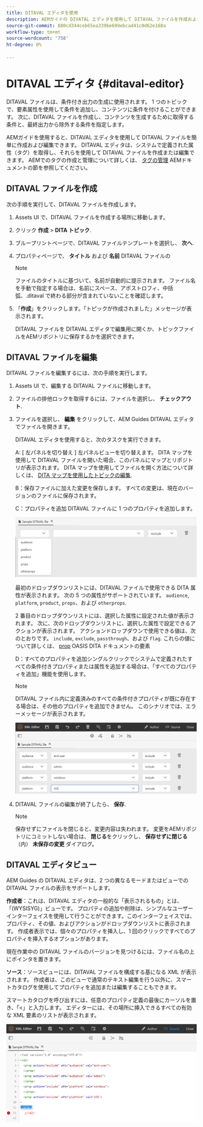```yaml
---
title: DITAVAL エディタを使用
description: AEMガイドの DIVATAL エディタを使用して DITAVAL ファイルを作成および編集する方法を説明します。 DITAVAL エディタがオーサービューとソースビューで DITAVAL ファイルをサポートする方法を説明します。
source-git-commit: 880cd344ceb65ea339be699ebcad41c0d62e168a
workflow-type: tm+mt
source-wordcount: '758'
ht-degree: 0%

---
```


# DITAVAL エディタ {#ditaval-editor}

DITAVAL ファイルは、条件付き出力の生成に使用されます。 1 つのトピックで、要素属性を使用して条件を追加し、コンテンツに条件を付けることができます。 次に、DITAVAL ファイルを作成し、コンテンツを生成するために取得する条件と、最終出力から除外する条件を指定します。

AEMガイドを使用すると、DITAVAL エディタを使用して DITAVAL ファイルを簡単に作成および編集できます。 DITAVAL エディタは、システムで定義された属性（タグ）を取得し、それらを使用して DITAVAL ファイルを作成または編集できます。 AEMでのタグの作成と管理について詳しくは、 [タグの管理](https://experienceleague.adobe.com/docs/experience-manager-cloud-service/sites/authoring/features/tags.html?lang=en) AEMドキュメントの節を参照してください。

## DITAVAL ファイルを作成

次の手順を実行して、DITAVAL ファイルを作成します。

1. Assets UI で、DITAVAL ファイルを作成する場所に移動します。

1. クリック **作成** \> **DITA トピック**.

1. ブループリントページで、DITAVAL ファイルテンプレートを選択し、 **次へ**.

1. プロパティページで、 **タイトル** および **名前** DITAVAL ファイルの

   >[!NOTE]
   >
   > ファイルのタイトルに基づいて、名前が自動的に提示されます。 ファイル名を手動で指定する場合は、名前にスペース、アポストロフィ、中括弧、.ditaval で終わる部分が含まれていないことを確認します。

1. 「**作成**」をクリックします。「トピックが作成されました」メッセージが表示されます。

   DITAVAL ファイルを DITAVAL エディタで編集用に開くか、トピックファイルをAEMリポジトリに保存するかを選択できます。


## DITAVAL ファイルを編集

DITAVAL ファイルを編集するには、次の手順を実行します。

1. Assets UI で、編集する DITAVAL ファイルに移動します。

1. ファイルの排他ロックを取得するには、ファイルを選択し、 **チェックアウト**.

1. ファイルを選択し、 **編集** をクリックして、AEM Guides DITAVAL エディタでファイルを開きます。

   DITAVAL エディタを使用すると、次のタスクを実行できます。

   A: [ 左パネルを切り替え ] 左パネルビューを切り替えます。 DITA マップを使用して DITAVAL ファイルを開いた場合、このパネルにマップとリポジトリが表示されます。 DITA マップを使用してファイルを開く方法について詳しくは、 [DITA マップを使用したトピックの編集](map-editor-advanced-map-editor.md#id17ACJ0F0FHS).

   B：保存ファイルに加えた変更を保存します。 すべての変更は、現在のバージョンのファイルに保存されます。

   C：プロパティを追加 DITAVAL ファイルに 1 つのプロパティを追加します。

   ![](images/ditaval-editor-props.png)

   最初のドロップダウンリストには、DITAVAL ファイルで使用できる DITA 属性が表示されます。 次の 5 つの属性がサポートされています。 `audience`, `platform`, `product`, `props`、および `otherprops`.

   2 番目のドロップダウンリストには、選択した属性に設定された値が表示されます。 次に、次のドロップダウンリストに、選択した属性で設定できるアクションが表示されます。 アクションドロップダウンで使用できる値は、次のとおりです。 `include`, `exclude`, `passthrough`、および `flag`. これらの値について詳しくは、 [prop](http://docs.oasis-open.org/dita/dita/v1.3/errata01/os/complete/part3-all-inclusive/langRef/ditaval/ditaval-prop.html#ditaval-prop) OASIS DITA ドキュメントの要素

   D：すべてのプロパティを追加シングルクリックでシステムで定義されたすべての条件付きプロパティまたは属性を追加する場合は、「すべてのプロパティを追加」機能を使用します。

   >[!NOTE]
   >
   > DITAVAL ファイル内に定義済みのすべての条件付きプロパティが既に存在する場合は、その他のプロパティを追加できません。 このシナリオでは、エラーメッセージが表示されます。

   ![](images/ditaval-all-props.png)

1. DITAVAL ファイルの編集が終了したら、 **保存**.

   >[!NOTE]
   >
   > 保存せずにファイルを閉じると、変更内容は失われます。 変更をAEMリポジトリにコミットしない場合は、 **閉じる**&#x200B;をクリックし、 **保存せずに閉じる** （内） **未保存の変更** ダイアログ。


## DITAVAL エディタビュー

AEM Guides の DITAVAL エディタは、2 つの異なるモードまたはビューでの DITAVAL ファイルの表示をサポートします。

**作成者**：これは、DITAVAL エディタの一般的な「表示されるもの」とは、「(WYSISYG)」ビューです。 プロパティの追加や削除は、シンプルなユーザーインターフェイスを使用して行うことができます。このインターフェイスでは、プロパティ、その値、およびアクションがドロップダウンリストに表示されます。 作成者表示では、個々のプロパティを挿入し、1 回のクリックですべてのプロパティを挿入するオプションがあります。

現在作業中の DITAVAL ファイルのバージョンを見つけるには、ファイル名の上にポインタを置きます。

**ソース**：ソースビューには、DITAVAL ファイルを構成する基になる XML が表示されます。 作成者は、このビューで通常のテキスト編集を行う以外に、スマートカタログを使用してプロパティを追加または編集することもできます。

スマートカタログを呼び出すには、任意のプロパティ定義の最後にカーソルを置き、「&lt;」と入力します。 エディターには、その場所に挿入できるすべての有効な XML 要素のリストが表示されます。

![](images/ditaval-source-view.png)
